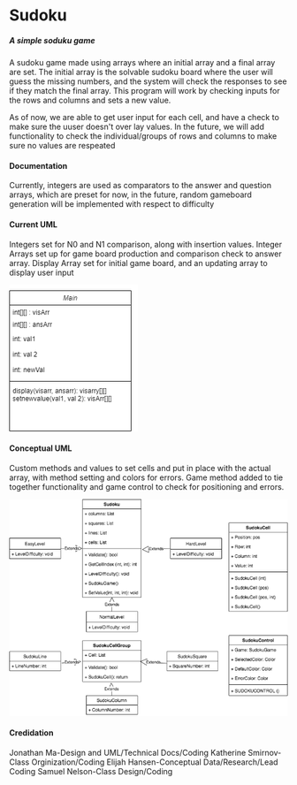 # Sudoku
##### A simple soduku game
A sudoku game made using arrays where an initial array and a final array are set. The initial array is the solvable sudoku board where the user will guess the missing numbers, and the system will check the responses to see if they match the final array. This program will work by checking inputs for the rows and columns and sets a new value. 

As of now, we are able to get user input for each cell, and have a check to make sure the uuser doesn't over lay values. In the future, we will add functionality to check the individual/groups of rows and columns to make sure no values are respeated

#### Documentation
Currently, integers are used as comparators to the answer and question arrays, which are preset for now, in the future, random gameboard generation will be implemented with respect to difficulty
#### Current UML
Integers set for N0 and N1 comparison, along with insertion values. Integer Arrays set up for game board production and comparison check to answer array. Display Array set for initial game board, and an updating array to display user input

![TestGraphic](https://github.com/WREX-YX/Group5Project/blob/main/sudoku%20uml1.png)
#### Conceptual UML
Custom methods and values to set cells and put in place with the actual array, with method setting and colors for errors. Game method added to tie together functionality and game control to check for positioning and errors.

![TestGraphic](https://github.com/WREX-YX/Group5Project/blob/main/SudokuUML.png)

#### Credidation
Jonathan Ma-Design and UML/Technical Docs/Coding
Katherine Smirnov-Class Orginization/Coding
Elijah Hansen-Conceptual Data/Research/Lead Coding
Samuel Nelson-Class Design/Coding
